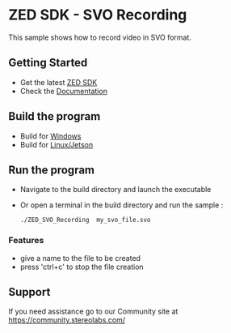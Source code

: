 # ZED SDK - SVO Recording

This sample shows how to record video in SVO format.

## Getting Started
 - Get the latest [ZED SDK](https://www.stereolabs.com/developers/release/)
 - Check the [Documentation](https://www.stereolabs.com/docs/)

## Build the program
 - Build for [Windows](https://www.stereolabs.com/docs/app-development/cpp/windows/)
 - Build for [Linux/Jetson](https://www.stereolabs.com/docs/app-development/cpp/linux/)
 
## Run the program
- Navigate to the build directory and launch the executable
- Or open a terminal in the build directory and run the sample :

      ./ZED_SVO_Recording  my_svo_file.svo

### Features
 - give a name to the file to be created
 - press 'ctrl+c' to stop the file creation
  
## Support
If you need assistance go to our Community site at https://community.stereolabs.com/